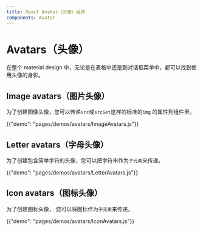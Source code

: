 ```yaml
---
title: React Avatar（头像）组件
components: Avatar
---
```


# Avatars（头像）

<p class="description">在整个 material design 中，无论是在表格中还是到对话框菜单中，都可以找到使用头像的身影。</p>

## Image avatars（图片头像）

为了创建图像头像，您可以传递`src`或`srcSet`这样的标准的`img` 的属性到组件里。

{{"demo": "pages/demos/avatars/ImageAvatars.js"}}

## Letter avatars（字母头像）

为了创建包含简单字符的头像，您可以把字符串作为`子元素`来传递。

{{"demo": "pages/demos/avatars/LetterAvatars.js"}}

## Icon avatars（图标头像）

为了创建图标头像， 您可以将图标作为`子元素`来传递。

{{"demo": "pages/demos/avatars/IconAvatars.js"}}
